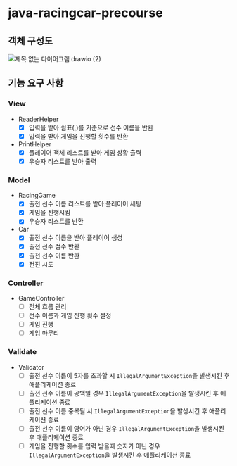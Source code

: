 # java-racingcar-precourse

## 객체 구성도

![제목 없는 다이어그램 drawio (2)](https://github.com/user-attachments/assets/06bae2e1-fdc5-47c7-8e6b-347965d6a98d)

## 기능 요구 사항

### View

- ReaderHelper
    - [X] 입력을 받아 쉼표(,)를 기준으로 선수 이름을 반환
    - [X] 입력을 받아 게임을 진행할 횟수를 반환
- PrintHelper
    - [X] 플레이어 객체 리스트를 받아 게임 상황 출력
    - [X] 우승자 리스트를 받아 출력

### Model

- RacingGame
    - [X] 출전 선수 이름 리스트를 받아 플레이어 세팅
    - [X] 게임을 진행시킴
    - [X] 우승자 리스트를 반환
- Car
    - [X] 출전 선수 이름을 받아 플레이어 생성
    - [X] 출전 선수 점수 반환
    - [X] 출전 선수 이름 반환
    - [X] 전진 시도

### Controller

- GameController
    - [ ] 전체 흐름 관리
    - [ ] 선수 이름과 게임 진행 횟수 설정
    - [ ] 게임 진행
    - [ ] 게임 마무리

### Validate

- Validator
    - [ ] 출전 선수 이름이 5자를 초과할 시 `IllegalArgumentException`을 발생시킨 후 애플리케이션 종료
    - [ ] 출전 선수 이름이 공백일 경우 `IllegalArgumentException`을 발생시킨 후 애플리케이션 종료
    - [ ] 출전 선수 이름 중복될 시 `IllegalArgumentException`을 발생시킨 후 애플리케이션 종료
    - [ ] 출전 선수 이름이 영어가 아닌 경우 `IllegalArgumentException`을 발생시킨 후 애플리케이션 종료
    - [ ] 게임을 진행할 횟수를 입력 받을때 숫자가 아닌 경우 `IllegalArgumentException`을 발생시킨 후 애플리케이션 종료
